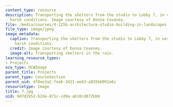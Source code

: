 ```yaml
---
content_type: resource
description: Transporting the shelters from the studio to Lobby 7, in very real and
  harsh conditions. Image courtesy of Donna Coveney.
file: /media/courses/4-125b-architecture-studio-building-in-landscapes-fall-2005/9d7d2952b2de871ccd9aab10cd872bb9_7.jpg
file_type: image/jpeg
image_metadata:
  caption: Transporting the shelters from the studio to Lobby 7, in very real and
    harsh conditions.
  credit: Image courtesy of Donna Coveney.
  image-alt: Transporting shelters in the rain.
learning_resource_types:
- Projects
ocw_type: OCWImage
parent_title: Projects
parent_type: CourseSection
parent_uid: 4f8ee3a2-feab-3421-ee63-a835b6091e6c
resourcetype: Image
title: 7.jpg
uid: 9d7d2952-b2de-871c-cd9a-ab10cd872bb9
---
```

